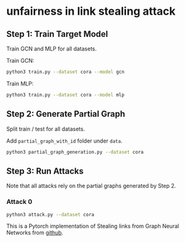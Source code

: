 # unfairness in link stealing attack


## Step 1: Train Target Model

Train GCN and MLP for all datasets.

Train GCN: 

```bash
python3 train.py --dataset cora --model gcn
```

Train MLP: 

```bash
python3 train.py --dataset cora --model mlp
```

## Step 2: Generate Partial Graph
Split train / test for all datasets.

Add `partial_graph_with_id` folder under `data`.
```bash
python3 partial_graph_generation.py --dataset cora
```

## Step 3: Run Attacks
Note that all attacks rely on the partial graphs generated by Step 2.
### Attack 0
```bash
python3 attack.py --dataset cora
```

This is a Pytorch implementation of Stealing links from Graph Neural Networks from [github](https://github.com/xinleihe/link_stealing_attack).
